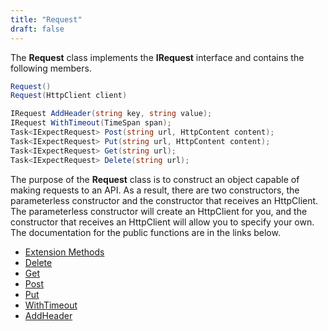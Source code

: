 ```yaml
---
title: "Request"
draft: false
---
```


The **Request** class implements the **IRequest** interface and contains the following members.

``` csharp
Request()
Request(HttpClient client)

IRequest AddHeader(string key, string value);
IRequest WithTimeout(TimeSpan span);
Task<IExpectRequest> Post(string url, HttpContent content);
Task<IExpectRequest> Put(string url, HttpContent content);
Task<IExpectRequest> Get(string url);
Task<IExpectRequest> Delete(string url);
```

The purpose of the **Request** class is to construct an object capable of making requests to an API. As a result, there are two constructors, the parameterless constructor and the constructor that receives an HttpClient. The parameterless constructor will create an HttpClient for you, and the constructor that receives an HttpClient will allow you to specify your own. The documentation for the public functions are in the links below.

 - [Extension Methods](/api/request/extensions)
 - [Delete](/api/request/delete)
 - [Get](/api/request/get)
 - [Post](/api/request/post)
 - [Put](/api/request/put)
 - [WithTimeout](/api/request/with-timeout)
 - [AddHeader](/api/request/add-header)